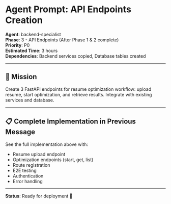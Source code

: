 # Agent Prompt: API Endpoints Creation

**Agent**: backend-specialist  
**Phase**: 3 - API Endpoints (After Phase 1 & 2 complete)  
**Priority**: P0  
**Estimated Time**: 3 hours  
**Dependencies**: Backend services copied, Database tables created

---

## 🎯 Mission

Create 3 FastAPI endpoints for resume optimization workflow: upload resume, start optimization, and retrieve results. Integrate with existing services and database.

---

## 📋 Complete Implementation in Previous Message

See the full implementation above with:
- Resume upload endpoint
- Optimization endpoints (start, get, list)
- Route registration
- E2E testing
- Authentication
- Error handling

---

**Status**: Ready for deployment 🚀
